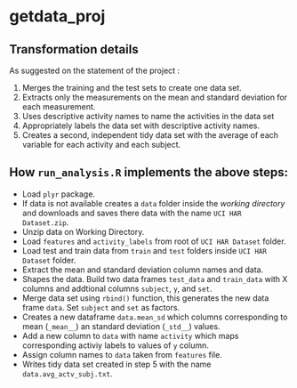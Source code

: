 getdata_proj
============

## Transformation details

As suggested on the statement of the project :

1. Merges the training and the test sets to create one data set.
2. Extracts only the measurements on the mean and standard deviation for each measurement.
3. Uses descriptive activity names to name the activities in the data set
4. Appropriately labels the data set with descriptive activity names.
5. Creates a second, independent tidy data set with the average of each variable for each activity and each subject.

## How ``run_analysis.R`` implements the above steps:

* Load `plyr` package.
* If data is not available creates a `data` folder inside the *working directory* and downloads and saves there data with the name `UCI HAR Dataset.zip`.
* Unzip data on Working Directory.
* Load `features` and `activity_labels` from root of `UCI HAR Dataset` folder.
* Load test and train data from `train` and `test` folders inside `UCI HAR Dataset` folder.
* Extract the mean and standard deviation column names and data.
* Shapes the data. Build two data frames `test_data` and `train_data` with X columns and addtional columns `subject`, `y`, and `set`. 
* Merge data set using `rbind()` function, this generates the new data frame `data`. Set `subject` and `set` as factors.
* Creates a new dataframe `data.mean_sd` which columns corresponding to mean (`_mean__`) an standard deviation (`_std__`) values.
* Add a new column to `data` with name `activity` which maps corresponding activiy labels to values of `y` column.
* Assign column names to `data` taken from `features` file.
* Writes tidy data set created in step 5 with the name `data.avg_actv_subj.txt`.
